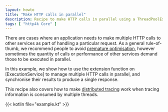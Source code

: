 ```yaml
---
layout: howto
title: "Make HTTP calls in parallel"
description: Recipe to make HTTP calls in parallel using a ThreadPoolExecutor
tags: [ "http4k Core" ]
---
```


There are cases where an application needs to make multiple HTTP calls to other services as part of handling a particular request. 
As a general rule-of-thumb, we recommend people to avoid [premature optimisation], however sometimes the quantity of calls or performance of other services demand those to be executed in parallel.

In this example, we show how to use the extension function on [ExecutionService] to manage multiple HTTP calls in parallel, and synchronise their results to produce a single response.

This recipe also covers how to make [distributed tracing] work when tracing information is consumed by multiple threads.

{{< kotlin file="example.kt" >}}

[premature optimisation]: https://wiki.c2.com/?PrematureOptimization
[distributed tracing]: /howto/monitor_http4k/
[ThreadPoolExecutor]: https://www.baeldung.com/thread-pool-java-and-guava
